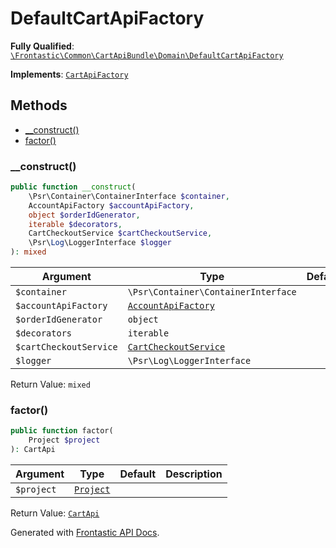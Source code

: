 #  DefaultCartApiFactory

**Fully Qualified**: [`\Frontastic\Common\CartApiBundle\Domain\DefaultCartApiFactory`](../../../../src/php/CartApiBundle/Domain/DefaultCartApiFactory.php)

**Implements**: [`CartApiFactory`](CartApiFactory.md)

## Methods

* [__construct()](#__construct)
* [factor()](#factor)

### __construct()

```php
public function __construct(
    \Psr\Container\ContainerInterface $container,
    AccountApiFactory $accountApiFactory,
    object $orderIdGenerator,
    iterable $decorators,
    CartCheckoutService $cartCheckoutService,
    \Psr\Log\LoggerInterface $logger
): mixed
```

Argument|Type|Default|Description
--------|----|-------|-----------
`$container`|`\Psr\Container\ContainerInterface`||
`$accountApiFactory`|[`AccountApiFactory`](../../AccountApiBundle/Domain/AccountApiFactory.md)||
`$orderIdGenerator`|`object`||
`$decorators`|`iterable`||
`$cartCheckoutService`|[`CartCheckoutService`](CartCheckoutService.md)||
`$logger`|`\Psr\Log\LoggerInterface`||

Return Value: `mixed`

### factor()

```php
public function factor(
    Project $project
): CartApi
```

Argument|Type|Default|Description
--------|----|-------|-----------
`$project`|[`Project`](../../ReplicatorBundle/Domain/Project.md)||

Return Value: [`CartApi`](CartApi.md)

Generated with [Frontastic API Docs](https://github.com/FrontasticGmbH/apidocs).
